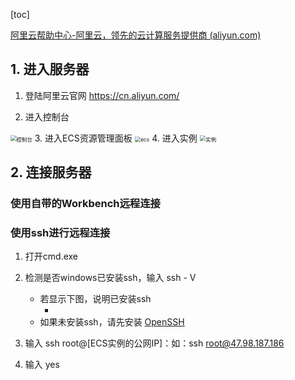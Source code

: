 [toc]

[阿里云帮助中心-阿里云，领先的云计算服务提供商 (aliyun.com)](https://help.aliyun.com/product/25365.html?spm=a2c4g.11186623.6.540.219f2bb03VTArT)

## 1. 进入服务器

1. 登陆阿里云官网
https://cn.aliyun.com/

2. 进入控制台
<img src="C:\Users\king-kong\Desktop\要做的事情\picture\ECS\控制台.PNG" alt="控制台" style="zoom:60%;" />
3. 进入ECS资源管理面板
<img src="C:\Users\king-kong\Desktop\要做的事情\picture\ECS\ECS.PNG" alt="ecs" style="zoom:60%;" />
4. 进入实例
<img src="C:\Users\king-kong\Desktop\要做的事情\picture\ECS\实例.PNG" alt="实例" style="zoom:60%;" />

## 2. 连接服务器
### 使用自带的Workbench远程连接

### 使用ssh进行远程连接
1. 打开cmd.exe
2. 检测是否windows已安装ssh，输入 ssh - V
	- 若显示下图，说明已安装ssh
		- ![]()
	- 如果未安装ssh，请先安装 [OpenSSH]()

3. 输入 ssh root@[ECS实例的公网IP]：如：ssh root@47.98.187.186
4. 输入 yes
